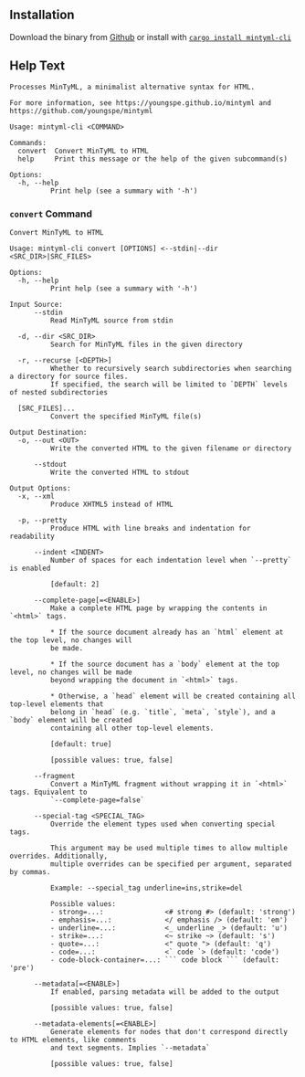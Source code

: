 ## Installation

Download the binary from [Github](https://github.com/youngspe/mintyml/releases/latest)
or install with [`cargo install mintyml-cli`](https://crates.io/crates/mintyml-cli)

## Help Text

    Processes MinTyML, a minimalist alternative syntax for HTML.

    For more information, see https://youngspe.github.io/mintyml and https://github.com/youngspe/mintyml

    Usage: mintyml-cli <COMMAND>

    Commands:
      convert  Convert MinTyML to HTML
      help     Print this message or the help of the given subcommand(s)

    Options:
      -h, --help
              Print help (see a summary with '-h')

### `convert` Command

    Convert MinTyML to HTML

    Usage: mintyml-cli convert [OPTIONS] <--stdin|--dir <SRC_DIR>|SRC_FILES>

    Options:
      -h, --help
              Print help (see a summary with '-h')

    Input Source:
          --stdin
              Read MinTyML source from stdin

      -d, --dir <SRC_DIR>
              Search for MinTyML files in the given directory

      -r, --recurse [<DEPTH>]
              Whether to recursively search subdirectories when searching a directory for source files.
              If specified, the search will be limited to `DEPTH` levels of nested subdirectories

      [SRC_FILES]...
              Convert the specified MinTyML file(s)

    Output Destination:
      -o, --out <OUT>
              Write the converted HTML to the given filename or directory

          --stdout
              Write the converted HTML to stdout

    Output Options:
      -x, --xml
              Produce XHTML5 instead of HTML

      -p, --pretty
              Produce HTML with line breaks and indentation for readability

          --indent <INDENT>
              Number of spaces for each indentation level when `--pretty` is enabled
              
              [default: 2]

          --complete-page[=<ENABLE>]
              Make a complete HTML page by wrapping the contents in `<html>` tags.
              
              * If the source document already has an `html` element at the top level, no changes will
              be made.
              
              * If the source document has a `body` element at the top level, no changes will be made
              beyond wrapping the document in `<html>` tags.
              
              * Otherwise, a `head` element will be created containing all top-level elements that
              belong in `head` (e.g. `title`, `meta`, `style`), and a `body` element will be created
              containing all other top-level elements.
              
              [default: true]
              
              [possible values: true, false]

          --fragment
              Convert a MinTyML fragment without wrapping it in `<html>` tags. Equivalent to
              `--complete-page=false`

          --special-tag <SPECIAL_TAG>
              Override the element types used when converting special tags.
              
              This argument may be used multiple times to allow multiple overrides. Additionally,
              multiple overrides can be specified per argument, separated by commas.
              
              Example: --special_tag underline=ins,strike=del

              Possible values:
              - strong=...:               <# strong #> (default: 'strong')
              - emphasis=...:             </ emphasis /> (default: 'em')
              - underline=...:            <_ underline _> (default: 'u')
              - strike=...:               <~ strike ~> (default: 's')
              - quote=...:                <" quote "> (default: 'q')
              - code=...:                 <` code `> (default: 'code')
              - code-block-container=...: ``` code block ``` (default: 'pre')

          --metadata[=<ENABLE>]
              If enabled, parsing metadata will be added to the output
              
              [possible values: true, false]

          --metadata-elements[=<ENABLE>]
              Generate elements for nodes that don't correspond directly to HTML elements, like comments
              and text segments. Implies `--metadata`
              
              [possible values: true, false]
